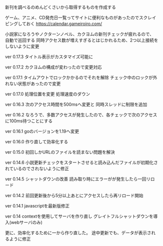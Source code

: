 新刊を調べるのめんどくさいから取得するものを作成する

ゲーム、アニメ、CD発売日一覧ってサイトに便利なものがあったのでスクレイピングしておく
https://calendar.gameiroiro.com/

小説家になろうやノクターンノベル、カクヨムの新刊チェックが疲れるので、
自動で巡回する
同時アクセス数が増えすぎるとはじかれるため、2つ以上接続をしないように変更

ver 0.17.3
タイトル表示がカスタマイズ可能に

ver 0.17.2
カクヨムの構成が変わったので変更対応

ver 0.17.1
タイムアウトでロックかかるのでそれを解除
チェック中のロックが外れない状態があったので変更

ver 0.17.0
処理位置を変更
処理速度のダウン

ver 0.16.3
次のアクセス時間を500msへ変更と
同時スレッドに制限を追加

ver 0.16.2
なろうで、多数アクセスが発生したので、各チェックで次のアクセスに100ms待つことにする

ver 0.16.1
goのバージョンを1.19へ変更

ver 0.16.0
作り直して効率化する

ver 0.15.0
初回しかURLのファイルを読まない問題を解決

ver 0.14.6
小説更新チェックをスタートさせると読み込んだファイルが初期化されているのでされないように修正

ver 0.14.5
シャットダウンの改善
読み取り時にエラーがが発生したら一回リロード

ver 0.14.2
前回更新後から5分以上あとにアクセスしたら再リロード開始

ver 0.14.1
javascriptを最新版修正

ver 0.14
contextを使用してサーバを作り直し
グレイトフルシャットダウンを導入(webサーバのみ)

更に、効率化するために一から作り直した。
途中更新でも、データが表示されるように修正
